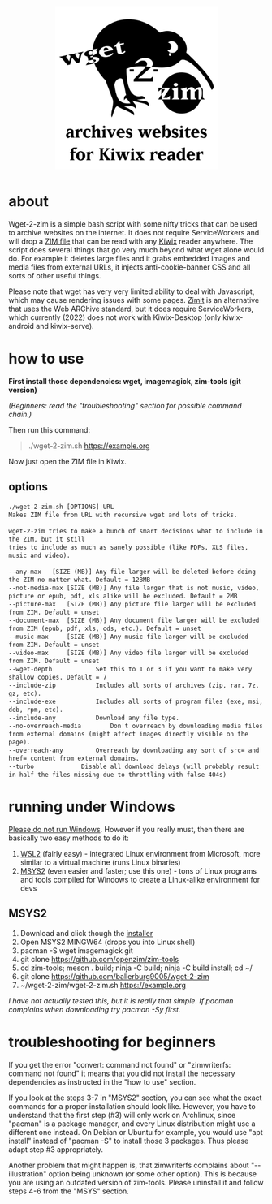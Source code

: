 <h1 align="center">
  <img width=320 src="logo_400.png" alt="wget-2-zim logo">
</h1>

# about
Wget-2-zim is a simple bash script with some nifty tricks that can be used to archive websites on the internet. It does not require ServiceWorkers and will drop a [ZIM file](https://wiki.openzim.org/) that can be read with any [Kiwix](https://www.kiwix.org/en/) reader anywhere. The script does several things that go very much beyond what wget alone would do. For example it deletes large files and it grabs embedded images and media files from external URLs, it injects anti-cookie-banner CSS and all sorts of other useful things. 

Please note that wget has very very limited ability to deal with Javascript, which may cause rendering issues with some pages. [Zimit](https://github.com/openzim/zimit) is an alternative that uses the Web ARChive standard, but it does require ServiceWorkers, which currently (2022) does not work with Kiwix-Desktop (only kiwix-android and kiwix-serve).

# how to use 

**First install those dependencies: wget, imagemagick, zim-tools (git version)**

*(Beginners: read the "troubleshooting" section for possible command chain.)*

Then run this command:

> ./wget-2-zim.sh https://example.org

Now just open the ZIM file in Kiwix.

## options
```
./wget-2-zim.sh [OPTIONS] URL
Makes ZIM file from URL with recursive wget and lots of tricks.
 
wget-2-zim tries to make a bunch of smart decisions what to include in the ZIM, but it still
tries to include as much as sanely possible (like PDFs, XLS files, music and video).
 
--any-max	[SIZE (MB)]	Any file larger will be deleted before doing the ZIM no matter what. Default = 128MB
--not-media-max [SIZE (MB)]	Any file larger that is not music, video, picture or epub, pdf, xls alike will be excluded. Default = 2MB
--picture-max 	[SIZE (MB)]	Any picture file larger will be excluded from ZIM. Default = unset
--document-max 	[SIZE (MB)]	Any document file larger will be excluded from ZIM (epub, pdf, xls, ods, etc.). Default = unset
--music-max 	[SIZE (MB)]	Any music file larger will be excluded from ZIM. Default = unset
--video-max 	[SIZE (MB)]	Any video file larger will be excluded from ZIM. Default = unset
--wget-depth			Set this to 1 or 3 if you want to make very shallow copies. Default = 7
--include-zip 			Includes all sorts of archives (zip, rar, 7z, gz, etc).
--include-exe			Includes all sorts of program files (exe, msi, deb, rpm, etc).
--include-any			Download any file type.
--no-overreach-media		Don't overreach by downloading media files from external domains (might affect images directly visible on the page).
--overreach-any			Overreach by downloading any sort of src= and href= content from external domains.
--turbo				Disable all download delays (will probably result in half the files missing due to throttling with false 404s)
```

# running under Windows

[Please do not run Windows](https://ballerburg.us.to/about-your-obligation-to-boycott-windows-11/). However if you really must, then there are basically two easy methods to do it: 

1. [WSL2](https://docs.microsoft.com/en-us/windows/wsl/setup/environment) (fairly easy) - integrated Linux environment from Microsoft, more similar to a virtual machine (runs Linux binaries)
2. [MSYS2](https://www.msys2.org/) (even easier and faster; use this one) - tons of Linux programs and tools compiled for Windows to create a Linux-alike environment for devs

## MSYS2 

1. Download and click though the [installer](https://www.msys2.org/) 
2. Open MSYS2 MINGW64 (drops you into Linux shell)
3. pacman -S wget imagemagick git
4. git clone https://github.com/openzim/zim-tools
5. cd zim-tools; meson . build; ninja -C build; ninja -C build install; cd ~/
6. git clone https://github.com/ballerburg9005/wget-2-zim
7. ~/wget-2-zim/wget-2-zim.sh https://example.org

*I have not actually tested this, but it is really that simple. If pacman complains when downloading try pacman -Sy first.*

# troubleshooting for beginners

If you get the error "convert: command not found" or "zimwriterfs: command not found" it means that you did not install the necessary dependencies as instructed in the "how to use" section. 

If you look at the steps 3-7 in "MSYS2" section, you can see what the exact commands for a proper installation should look like. However, you have to understand that the first step (#3) will only work on Archlinux, since "pacman" is a package manager, and every Linux distribution might use a different one instead. On Debian or Ubuntu for example, you would use "apt install" instead of "pacman -S" to install those 3 packages. Thus please adapt step #3 appropriately.

Another problem that might happen is, that zimwriterfs complains about "--illustration" option being unknown (or some other option). This is because you are using an outdated version of zim-tools. Please uninstall it and follow steps 4-6 from the "MSYS" section.
